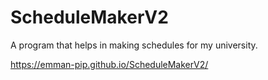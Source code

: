 # ScheduleMakerV2
A program that helps in making schedules for my university.

https://emman-pip.github.io/ScheduleMakerV2/
